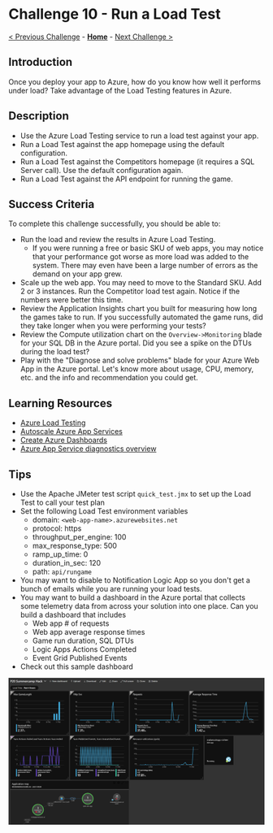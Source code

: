 # Challenge 10 - Run a Load Test

[< Previous Challenge](./Challenge-09.md) - **[Home](../README.md)** - [Next Challenge >](./Challenge-11.md)

## Introduction

Once you deploy your app to Azure, how do you know how well it performs under load? Take advantage of the Load Testing features in Azure.

## Description

- Use the Azure Load Testing service to run a load test against your app.
- Run a Load Test against the app homepage using the default configuration.
- Run a Load Test against the Competitors homepage (it requires a SQL Server call). Use the default configuration again.
- Run a Load Test against the API endpoint for running the game.

## Success Criteria

To complete this challenge successfully, you should be able to:

- Run the load and review the results in Azure Load Testing.
  - If you were running a free or basic SKU of web apps, you may notice that your performance got worse as more load was added to the system. There may even have been a large number of errors as the demand on your app grew.
- Scale up the web app. You may need to move to the Standard SKU. Add 2 or 3 instances. Run the Competitor load test again. Notice if the numbers were better this time.
- Review the Application Insights chart you built for measuring how long the games take to run. If you successfully automated the game runs, did they take longer when you were performing your tests?
- Review the Compute utilization chart on the `Overview->Monitoring` blade for your SQL DB in the Azure portal. Did you see a spike on the DTUs during the load test?
- Play with the "Diagnose and solve problems" blade for your Azure Web App in the Azure portal. Let's know more about usage, CPU, memory, etc. and the info and recommendation you could get.

## Learning Resources

- [Azure Load Testing](https://learn.microsoft.com/en-us/azure/load-testing/overview-what-is-azure-load-testing)
- [Autoscale Azure App Services](https://docs.microsoft.com/en-us/azure/monitoring-and-diagnostics/monitoring-autoscale-get-started)
- [Create Azure Dashboards](https://docs.microsoft.com/en-us/azure/azure-portal/azure-portal-dashboards)
- [Azure App Service diagnostics overview](https://docs.microsoft.com/en-us/azure/app-service/app-service-diagnostics)

## Tips

- Use the Apache JMeter test script `quick_test.jmx` to set up the Load Test to call your test plan
- Set the following Load Test environment variables
  - domain: `<web-app-name>.azurewebsites.net`
  - protocol: https
  - throughput_per_engine: 100
  - max_response_type: 500
  - ramp_up_time: 0
  - duration_in_sec: 120
  - path: `api/rungame`
- You may want to disable to Notification Logic App so you don't get a bunch of emails while you are running your load tests.
- You may want to build a dashboard in the Azure portal that collects some telemetry data from across your solution into one place. Can you build a dashboard that includes
  - Web app # of requests
  - Web app average response times
  - Game run duration, SQL DTUs
  - Logic Apps Actions Completed
  - Event Grid Published Events
- Check out this sample dashboard

![Sample dashboard](../images/dashboard.png)
